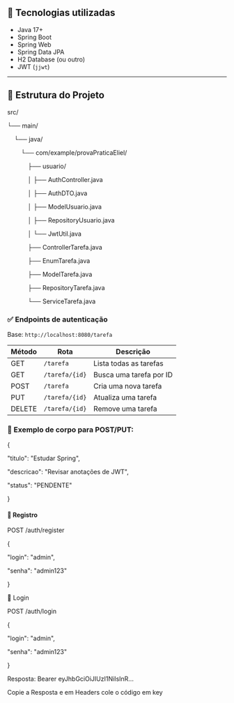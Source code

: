 ## 🧰 Tecnologias utilizadas

- Java 17+
- Spring Boot
- Spring Web
- Spring Data JPA
- H2 Database (ou outro)
- JWT (`jjwt`)

---

## 📁 Estrutura do Projeto

src/

└── main/

    └── java/
    
        └── com/example/provaPraticaEliel/
        
            ├── usuario/
            
            │ ├── AuthController.java
            
            │ ├── AuthDTO.java
            
            │ ├── ModelUsuario.java
            
            │ ├── RepositoryUsuario.java
            
            │ └── JwtUtil.java
            
            ├── ControllerTarefa.java
            
            ├── EnumTarefa.java
            
            ├── ModelTarefa.java
            
            ├── RepositoryTarefa.java
            
            └── ServiceTarefa.java

            

### ✅ Endpoints de autenticação

Base: `http://localhost:8080/tarefa`

| Método | Rota                    | Descrição                  |
|--------|-------------------------|----------------------------|
| GET    | `/tarefa`               | Lista todas as tarefas     |
| GET    | `/tarefa/{id}`          | Busca uma tarefa por ID    |
| POST   | `/tarefa`               | Cria uma nova tarefa       |
| PUT    | `/tarefa/{id}`          | Atualiza uma tarefa        |
| DELETE | `/tarefa/{id}`          | Remove uma tarefa          |

### 🔸 Exemplo de corpo para POST/PUT:

{

  "titulo": "Estudar Spring",
  
  "descricao": "Revisar anotações de JWT",
  
  "status": "PENDENTE"
  
}


#### 📌 Registro

POST /auth/register

{

  "login": "admin",
  
  "senha": "admin123"
  
}

📌 Login

POST /auth/login

{

  "login": "admin",
  
  "senha": "admin123"
  
}


Resposta: Bearer eyJhbGciOiJIUzI1NiIsInR...

Copie a Resposta e em Headers cole o código em key
